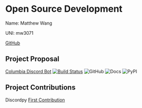 # Open Source Development
  
Name: Matthew Wang

UNI: mw3071

[GitHub](https://github.com/mw3071)

## Project Proposal

[Columbia Discord Bot](https://github.com/mw3071/columbia-discord-bot)
[![Build Status](https://github.com/mw3071/columbia-discord-bot/workflows/Build%20Status/badge.svg?branch=main)](https://github.com/mw3071/columbia-discord-bot/actions?query=workflow%3A%22Build+Status%22)
![GitHub](https://img.shields.io/github/license/mw3071/columbia-discord-bot)
![Docs](https://img.shields.io/readthedocs/columbia-discord-bot)
![PyPI](https://img.shields.io/pypi/v/columbia-discord-bot?style=for-the-badge)

## Project Contributions

Discordpy
[First Contribution](https://github.com/firstcontributions/first-contributions/pull/65566)
